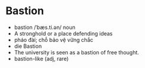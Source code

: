 # Bastion
- bastion	/ˈbæs.ti.ən/	noun	
- A stronghold or a place defending ideas	
- pháo đài; chỗ bảo vệ vững chắc	
- die Bastion	
- The university is seen as a bastion of free thought.	
- bastion-like (adj, rare)